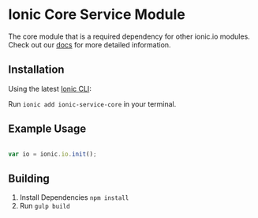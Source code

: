 # Ionic Core Service Module

The core module that is a required dependency for other ionic.io modules.
Check out our [docs](http://docs.ionic.io/docs/io-introduction) for more detailed information.

## Installation

Using the latest [Ionic CLI](https://github.com/driftyco/ionic-cli):

Run `ionic add ionic-service-core` in your terminal.

## Example Usage

```javascript

var io = ionic.io.init();
```

## Building

1. Install Dependencies `npm install`
2. Run `gulp build`
